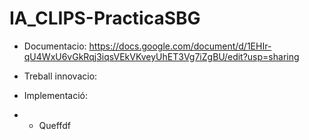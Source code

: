 # IA_CLIPS-PracticaSBG

- Documentacio: https://docs.google.com/document/d/1EHIr-qU4WxU6vGkRqj3iqsVEkVKveyUhET3Vg7iZgBU/edit?usp=sharing
- Treball innovacio: 


- Implementació:
- - Queffdf
